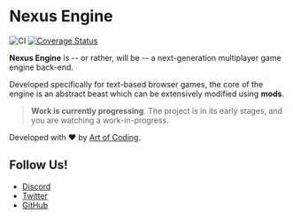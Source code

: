 # Nexus Engine

![CI](https://github.com/NexusEngine/nexus/actions/workflows/node.js.yml/badge.svg)
[![Coverage Status](https://coveralls.io/repos/github/NexusEngine/nexus/badge.svg)](https://coveralls.io/github/NexusEngine/nexus)

**Nexus Engine** is -- or rather, will be -- a next-generation multiplayer game
engine back-end.

Developed specifically for text-based browser games, the core of the engine is
an abstract beast which can be extensively modified using **mods**.

> **Work is currently progressing**. The project is in its early stages, and you
> are watching a work-in-progress.

Developed with :heart: by [Art of Coding](https://artofcoding.nl).

## Follow Us!

- [Discord](https://discord.gg/YeXvZK7r2s)
- [Twitter](https://twitter.com/NexusEngine)
- [GitHub](https://github.com/Art-of-Coding)
